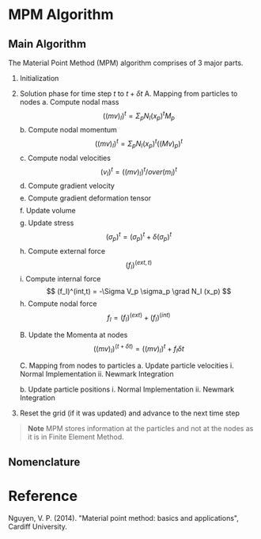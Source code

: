 # MPM Algorithm

## Main Algorithm

The Material Point Method (MPM) algorithm comprises of 3 major parts.

1. Initialization

2. Solution phase for time step $t$ to $t + \delta t$
   A. Mapping from particles to nodes
      a. Compute nodal mass 
              $$ ((mv)_I)^t = \Sigma_p N_I(x_p)^t M_p $$
      b. Compute nodal momentum
              $$ ((mv)_I)^t = \Sigma_p N_I(x_p)^t ((Mv)_p)^t $$
      c. Compute nodal velocities
              $$ (v_I)^t = ((mv)_I)^t /over (m_I)^t   $$
      d. Compute gradient velocity
              $$   $$
      e. Compute gradient deformation tensor
              $$   $$
      f. Update volume
              $$   $$
      g. Update stress
              $$ (\sigma_p)^t = (\sigma_p)^t + \delta (\sigma_p)^t   $$
      h. Compute external force
              $$ (f_I)^(ext,t)  $$
      i. Compute internal force
              $$ (f_I)^(int,t) = -\Sigma V_p \sigma_p \grad N_I (x_p) $$
      h. Compute nodal force
              $$ f_I = (f_I)^(ext) + (f_I)^(int)  $$
   
   B. Update the Momenta at nodes
              $$((mv)_I)^(t+\delta t) = ((mv)_I)^t + f_I \delta t$$
   
   C. Mapping from nodes to particles
      a. Update particle velocities
         i. Normal Implementation
         ii. Newmark Integration

      b. Update particle positions
         i. Normal Implementation
         ii. Newmark Integration

3. Reset the grid (if it was updated) and advance to the next time step

> **Note** MPM stores information at the particles and not at the nodes as it is in Finite Element Method.

## Nomenclature



# Reference

Nguyen, V. P. (2014). "Material point method: basics and applications", Cardiff University.

